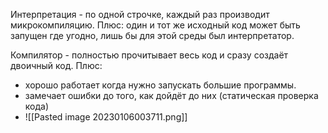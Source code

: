 Интерпретация - по одной строчке, каждый раз производит  микрокомпиляцию.
Плюс: один и тот же исходный код может быть запущен где угодно, лишь бы для этой среды был интерпретатор.

Компилятор - полностью прочитывает весь код и сразу создаёт двоичный код.
Плюс: 
- хорошо работает когда нужно запускать большие программы. 
- замечает ошибки до того, как дойдёт до них (статическая проверка кода)
- ![[Pasted image 20230106003711.png]]